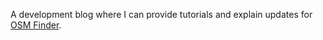 A development blog where I can provide tutorials and explain updates for [OSM Finder](https://github.com/Xetnus/osm-finder).
